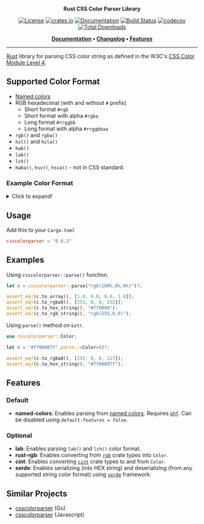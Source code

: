 <p align="center">
<strong>Rust CSS Color Parser Library</strong>
</p>

<p align="center">
<a href="https://github.com/mazznoer/csscolorparser-rs"><img alt="License" src="https://img.shields.io/crates/l/csscolorparser"></a>
<a href="https://crates.io/crates/csscolorparser"><img alt="crates.io" src="https://img.shields.io/crates/v/csscolorparser.svg"></a>
<a href="https://docs.rs/csscolorparser"><img alt="Documentation" src="https://docs.rs/csscolorparser/badge.svg"></a>
<a href="https://github.com/mazznoer/csscolorparser-rs/actions"><img alt="Build Status" src="https://github.com/mazznoer/csscolorparser-rs/workflows/Rust/badge.svg"></a>
<a href="https://codecov.io/gh/mazznoer/csscolorparser-rs"><img alt="codecov" src="https://codecov.io/gh/mazznoer/csscolorparser-rs/branch/master/graph/badge.svg"></a>
<a href="https://crates.io/crates/csscolorparser"><img alt="Total Downloads" src="https://img.shields.io/crates/d/csscolorparser.svg"></a>
</p>

<p align="center">
    <strong>
        <a href="https://docs.rs/csscolorparser">Documentation</a> • <a href="CHANGELOG.md">Changelog</a> • <a href="#features">Features</a>
    </strong>
</p>

<hr>

[Rust](https://www.rust-lang.org/) library for parsing CSS color string as defined in the W3C's [CSS Color Module Level 4](https://www.w3.org/TR/css-color-4/).

## Supported Color Format

* [Named colors](https://www.w3.org/TR/css-color-4/#named-colors)
* RGB hexadecimal (with and without `#` prefix)
     + Short format `#rgb`
     + Short format with alpha `#rgba`
     + Long format `#rrggbb`
     + Long format with alpha `#rrggbbaa`
* `rgb()` and `rgba()`
* `hsl()` and `hsla()`
* `hwb()`
* `lab()`
* `lch()`
* `hwba()`, `hsv()`, `hsva()` - not in CSS standard.

### Example Color Format

<details>
<summary>Click to expand!</summary>

```css
transparent
gold
rebeccapurple
lime
#0f0
#0f0f
#00ff00
#00ff00ff
rgb(0,255,0)
rgb(0% 100% 0%)
rgb(0 255 0 / 100%)
rgba(0,255,0,1)
hsl(120,100%,50%)
hsl(120deg 100% 50%)
hsl(-240 100% 50%)
hsl(-240deg 100% 50%)
hsl(0.3333turn 100% 50%)
hsl(133.333grad 100% 50%)
hsl(2.0944rad 100% 50%)
hsla(120,100%,50%,100%)
hwb(120 0% 0%)
hwb(480deg 0% 0% / 100%)
hsv(120,100%,100%)
hsv(120deg 100% 100% / 100%)
```
</details>

## Usage

Add this to your `Cargo.toml`

```toml
csscolorparser = "0.6.2"
```

## Examples

Using `csscolorparser::parse()` function.

```rust
let c = csscolorparser::parse("rgb(100%,0%,0%)")?;

assert_eq!(c.to_array(), [1.0, 0.0, 0.0, 1.0]);
assert_eq!(c.to_rgba8(), [255, 0, 0, 255]);
assert_eq!(c.to_hex_string(), "#ff0000");
assert_eq!(c.to_rgb_string(), "rgb(255,0,0)");
```

Using `parse()` method on `&str`.

```rust
use csscolorparser::Color;

let c = "#ff00007f".parse::<Color>()?;

assert_eq!(c.to_rgba8(), [255, 0, 0, 127]);
assert_eq!(c.to_hex_string(), "#ff00007f");
```

## Features

### Default

* __named-colors__: Enables parsing from [named colors](https://www.w3.org/TR/css-color-4/#named-colors). Requires [`phf`](https://crates.io/crates/phf). Can be disabled using `default-features = false`.

### Optional

* __lab__: Enables parsing `lab()` and `lch()` color format.
* __rust-rgb__: Enables converting from [`rgb`](https://crates.io/crates/rgb) crate types into `Color`.
* __cint__: Enables converting [`cint`](https://crates.io/crates/cint) crate types to and from `Color`.
* __serde__: Enables serializing (into HEX string) and deserializing (from any supported string color format) using [`serde`](https://serde.rs/) framework.

## Similar Projects

* [csscolorparser](https://github.com/mazznoer/csscolorparser) (Go)
* [csscolorparser](https://github.com/deanm/css-color-parser-js) (Javascript)

